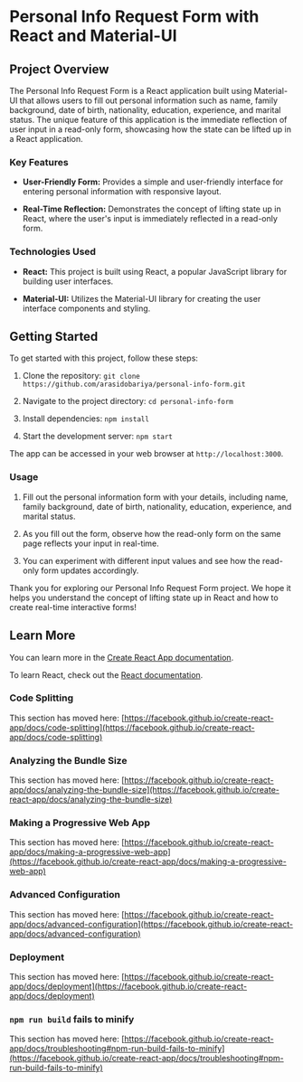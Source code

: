 # Personal Info Request Form with React and Material-UI

## Project Overview

The Personal Info Request Form is a React application built using Material-UI that allows users to fill out personal information such as name, family background, date of birth, nationality, education, experience, and marital status. The unique feature of this application is the immediate reflection of user input in a read-only form, showcasing how the state can be lifted up in a React application.

### Key Features

- **User-Friendly Form:** Provides a simple and user-friendly interface for entering personal information with responsive layout.

- **Real-Time Reflection:** Demonstrates the concept of lifting state up in React, where the user's input is immediately reflected in a read-only form.

### Technologies Used

- **React:** This project is built using React, a popular JavaScript library for building user interfaces.

- **Material-UI:** Utilizes the Material-UI library for creating the user interface components and styling.

## Getting Started

To get started with this project, follow these steps:

1. Clone the repository: `git clone https://github.com/arasidobariya/personal-info-form.git`

2. Navigate to the project directory: `cd personal-info-form`

3. Install dependencies: `npm install`

4. Start the development server: `npm start`

The app can be accessed in your web browser at `http://localhost:3000`.


### Usage

1. Fill out the personal information form with your details, including name, family background, date of birth, nationality, education, experience, and marital status.

2. As you fill out the form, observe how the read-only form on the same page reflects your input in real-time.

3. You can experiment with different input values and see how the read-only form updates accordingly.


Thank you for exploring our Personal Info Request Form project. We hope it helps you understand the concept of lifting state up in React and how to create real-time interactive forms!

## Learn More

You can learn more in the [Create React App documentation](https://facebook.github.io/create-react-app/docs/getting-started).

To learn React, check out the [React documentation](https://reactjs.org/).

### Code Splitting

This section has moved here: [https://facebook.github.io/create-react-app/docs/code-splitting](https://facebook.github.io/create-react-app/docs/code-splitting)

### Analyzing the Bundle Size

This section has moved here: [https://facebook.github.io/create-react-app/docs/analyzing-the-bundle-size](https://facebook.github.io/create-react-app/docs/analyzing-the-bundle-size)

### Making a Progressive Web App

This section has moved here: [https://facebook.github.io/create-react-app/docs/making-a-progressive-web-app](https://facebook.github.io/create-react-app/docs/making-a-progressive-web-app)

### Advanced Configuration

This section has moved here: [https://facebook.github.io/create-react-app/docs/advanced-configuration](https://facebook.github.io/create-react-app/docs/advanced-configuration)

### Deployment

This section has moved here: [https://facebook.github.io/create-react-app/docs/deployment](https://facebook.github.io/create-react-app/docs/deployment)

### `npm run build` fails to minify

This section has moved here: [https://facebook.github.io/create-react-app/docs/troubleshooting#npm-run-build-fails-to-minify](https://facebook.github.io/create-react-app/docs/troubleshooting#npm-run-build-fails-to-minify)
